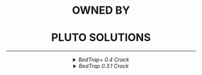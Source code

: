 <div align="center">
  
# OWNED BY
# PLUTO SOLUTIONS
  
</div>

  ---
  
  <div align="center">
  
  
<details>
<summary><em>BedTrap+ 0.4 Crack</em></summary>
- ok, again
</details>
  

  
<details>
<summary><em>BedTrap 0.3.1 Crack</em></summary>
- shit 10$ meteor skid 😞
- cracked in 1 minute xD

[download](https://github.com/PlutoSolutions/bedtrap-rip/releases/download/0.3.1/bedtrap-0.3.1-cracked.jar)

![gui](https://i.imgur.com/GP79idh.png)
  </details>
  
  </div>

